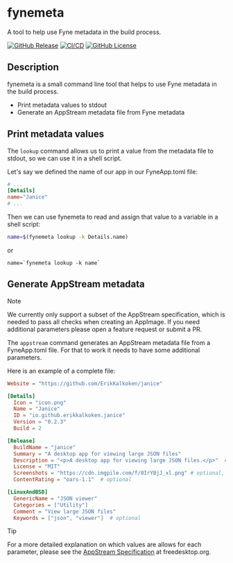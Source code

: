 # fynemeta

A tool to help use Fyne metadata in the build process.

[![GitHub Release](https://img.shields.io/github/v/release/ErikKalkoken/fynemeta)](https://github.com/ErikKalkoken/fynemeta)
[![CI/CD](https://github.com/ErikKalkoken/fynemeta/actions/workflows/go.yml/badge.svg)](https://github.com/ErikKalkoken/fynemeta/actions/workflows/go.yml)
[![GitHub License](https://img.shields.io/github/license/ErikKalkoken/fynemeta)](https://github.com/ErikKalkoken/fynemeta)

## Description

fynemeta is a small command line tool that helps to use Fyne metadata in the build process.

- Print metadata values to stdout
- Generate an AppStream metadata file from Fyne metadata

## Print metadata values

The `lookup` command allows us to print a value from the metadata file to stdout, so we can use it in a shell script.

Let's say we defined the name of our app in our FyneApp.toml file:

```toml
# ...
[Details]
name="Janice"
# ...
```

Then we can use fynemeta to read and assign that value to a variable in a shell script:

```bash
name=$(fynemeta lookup -k Details.name)
```

or

```bourne
name=`fynemeta lookup -k name`
```

## Generate AppStream metadata

> [!NOTE]
> We currently only support a subset of the AppStream specification, which is needed to pass all checks when creating an AppImage. If you need additional parameters please open a feature request or submit a PR.

The `appstream` command generates an AppStream metadata file from a FyneApp.toml file. For that to work it needs to have some additional parameters.

Here is an example of a complete file:

```toml
Website = "https://github.com/ErikKalkoken/janice"

[Details]
  Icon = "icon.png"
  Name = "Janice"
  ID = "io.github.erikkalkoken.janice"
  Version = "0.2.3"
  Build = 2

[Release]
  BuildName = "janice"
  Summary = "A desktop app for viewing large JSON files"
  Description = "<p>A desktop app for viewing large JSON files.</p>"  # note that some HTML is allows here
  License = "MIT"
  Screenshots = "https://cdn.imgpile.com/f/0IrYBjJ_xl.png" # optional, use comma as delimiter to define multiple urls
  ContentRating = "oars-1.1"  # optional

[LinuxAndBSD]
  GenericName = "JSON viewer"
  Categories = ["Utility"]
  Comment = "View large JSON files"
  Keywords = ["json", "viewer"]  # optional
```

> [!TIP]
> For a more detailed explanation on which values are allows for each parameter, please see the [AppStream Specification](https://www.freedesktop.org/software/appstream/docs/index.html) at freedesktop.org.
